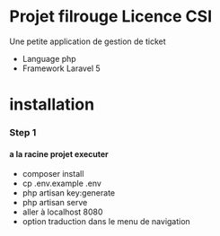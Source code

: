 # Projet filrouge Licence CSI

Une petite application de gestion de ticket 
* Language php
* Framework Laravel 5

# installation
 ### Step 1
 #### a la racine projet executer 
 * composer install
 * cp .env.example .env
 * php artisan key:generate
 * php artisan serve 
 * aller à localhost 8080
 * option traduction dans le menu de navigation
